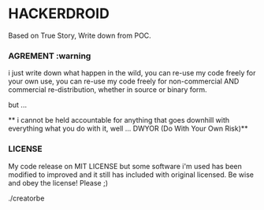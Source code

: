 HACKERDROID
===========
Based on True Story, Write down from POC.

### AGREMENT :warning 

i just write down what happen in the wild, you can re-use my code freely for your own use,
you can re-use my code freely for non-commercial AND commercial re-distribution, whether in source or binary form.

but ...

** i cannot be held accountable for anything that goes downhill with everything what you do with it, well ... DWYOR (Do With Your Own Risk)**

### LICENSE

My code release on MIT LICENSE but some software i'm used has been modified to improved and it still has included with original licensed. Be wise and obey the license! Please ;)

./creatorbe
